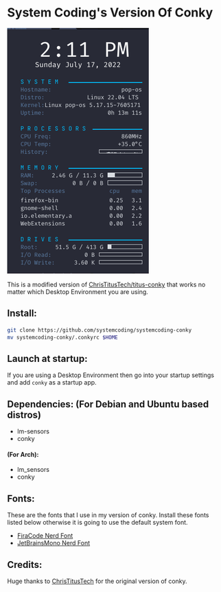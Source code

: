 # System Coding's Version Of Conky

![Conky Image](https://github.com/systemcoding/systemcoding-conky/blob/master/final-conky.png)

This is a modified version of [ChrisTitusTech/titus-conky](https://github.com/ChrisTitusTech/titus-conky) that works no matter which Desktop Environment you are using.

## Install:
``` bash
git clone https://github.com/systemcoding/systemcoding-conky
mv systemcoding-conky/.conkyrc $HOME
```
## Launch at startup:
If you are using a Desktop Environment then go into your startup settings and add ```conky``` as a startup app.

## Dependencies: (For Debian and Ubuntu based distros)
* lm-sensors
* conky

#### (For Arch):
* lm_sensors
* conky


## Fonts:
These are the fonts that I use in my version of conky. Install these fonts listed below otherwise it is going to use the default system font.

* [FiraCode Nerd Font](https://github.com/ryanoasis/nerd-fonts/releases/download/v2.1.0/FiraCode.zip)
* [JetBrainsMono Nerd Font](https://github.com/ryanoasis/nerd-fonts/releases/download/v2.1.0/JetBrainsMono.zip)

## Credits:
Huge thanks to [ChrisTitusTech](https://github.com/ChrisTitusTech) for the original version of conky. 

